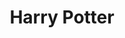 ﻿---
title: "Harry Potter"
permalink: periodes_888.html
layout: periode
sidebar: periodes
pares:
  - id: -2
    title: "Fantasía"

fills:
jocsPrincipals:
jocsEscenaris:
  - title: "Harry Potter Trading Card Game"
    bggId: 3495
    dataInici: 
    dataFi: 

jocsEpoca:
jocsEpocaEscenaris:
---
